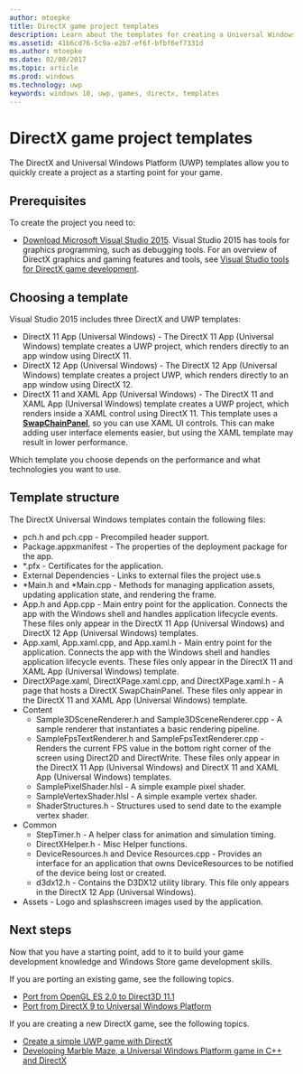 ```yaml
---
author: mtoepke
title: DirectX game project templates
description: Learn about the templates for creating a Universal Windows Platform (UWP) and DirectX game.
ms.assetid: 41b6cd76-5c9a-e2b7-ef6f-bfbf6ef7331d
ms.author: mtoepke
ms.date: 02/08/2017
ms.topic: article
ms.prod: windows
ms.technology: uwp
keywords: windows 10, uwp, games, directx, templates
---
```


# DirectX game project templates



The DirectX and Universal Windows Platform (UWP) templates allow you to quickly create a project as a starting point for your game.

## Prerequisites


To create the project you need to:

-   [Download Microsoft Visual Studio 2015](https://www.visualstudio.com/vs-2015-product-editions). Visual Studio 2015 has tools for graphics programming, such as debugging tools. For an overview of DirectX graphics and gaming features and tools, see [Visual Studio tools for DirectX game development](set-up-visual-studio-for-game-development.md).

## Choosing a template


Visual Studio 2015 includes three DirectX and UWP templates:

-   DirectX 11 App (Universal Windows) - The DirectX 11 App (Universal Windows) template creates a UWP project, which renders directly to an app window using DirectX 11.
-   DirectX 12 App (Universal Windows) - The DirectX 12 App (Universal Windows) template creates a project UWP, which renders directly to an app window using DirectX 12.
-   DirectX 11 and XAML App (Universal Windows) - The DirectX 11 and XAML App (Universal Windows) template creates a UWP project, which renders inside a XAML control using DirectX 11. This template uses a [**SwapChainPanel**](https://msdn.microsoft.com/library/windows/apps/dn252834), so you can use XAML UI controls. This can make adding user interface elements easier, but using the XAML template may result in lower performance.

Which template you choose depends on the performance and what technologies you want to use.

## Template structure


The DirectX Universal Windows templates contain the following files:

-   pch.h and pch.cpp - Precompiled header support.
-   Package.appxmanifest - The properties of the deployment package for the app.
-   \*.pfx - Certificates for the application.
-   External Dependencies - Links to external files the project use.s
-   \*Main.h and \*Main.cpp - Methods for managing application assets, updating application state, and rendering the frame.
-   App.h and App.cpp - Main entry point for the application. Connects the app with the Windows shell and handles application lifecycle events. These files only appear in the DirectX 11 App (Universal Windows) and DirectX 12 App (Universal Windows) templates.
-   App.xaml, App.xaml.cpp, and App.xaml.h - Main entry point for the application. Connects the app with the Windows shell and handles application lifecycle events. These files only appear in the DirectX 11 and XAML App (Universal Windows) template.
-   DirectXPage.xaml, DirectXPage.xaml.cpp, and DirectXPage.xaml.h - A page that hosts a DirectX SwapChainPanel. These files only appear in the DirectX 11 and XAML App (Universal Windows) template.
-   Content
    -   Sample3DSceneRenderer.h and Sample3DSceneRenderer.cpp - A sample renderer that instantiates a basic rendering pipeline.
    -   SampleFpsTextRenderer.h and SampleFpsTextRenderer.cpp - Renders the current FPS value in the bottom right corner of the screen using Direct2D and DirectWrite. These files only appear in the DirectX 11 App (Universal Windows) and DirectX 11 and XAML App (Universal Windows) templates.
    -   SamplePixelShader.hlsl - A simple example pixel shader.
    -   SampleVertexShader.hlsl - A simple example vertex shader.
    -   ShaderStructures.h - Structures used to send date to the example vertex shader.
-   Common
    -   StepTimer.h - A helper class for animation and simulation timing.
    -   DirectXHelper.h - Misc Helper functions.
    -   DeviceResources.h and Device Resources.cpp - Provides an interface for an application that owns DeviceResources to be notified of the device being lost or created.
    -   d3dx12.h - Contains the D3DX12 utility library. This file only appears in the DirectX 12 App (Universal Windows).
-   Assets - Logo and splashscreen images used by the application.

## Next steps


Now that you have a starting point, add to it to build your game development knowledge and Windows Store game development skills.

If you are porting an existing game, see the following topics.

-   [Port from OpenGL ES 2.0 to Direct3D 11.1](port-from-opengl-es-2-0-to-directx-11-1.md)
-   [Port from DirectX 9 to Universal Windows Platform](porting-your-directx-9-game-to-windows-store.md)

If you are creating a new DirectX game, see the following topics.

-   [Create a simple UWP game with DirectX](tutorial--create-your-first-metro-style-directx-game.md)
-   [Developing Marble Maze, a Universal Windows Platform game in C++ and DirectX](developing-marble-maze-a-windows-store-game-in-cpp-and-directx.md)